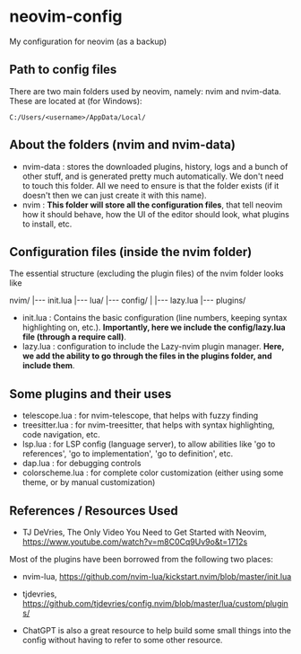 # neovim-config
My configuration for neovim (as a backup)

## Path to config files

There are two main folders used by neovim, namely: nvim and nvim-data. These are located at (for Windows):
```
C:/Users/<username>/AppData/Local/
```

## About the folders (nvim and nvim-data)

- nvim-data : stores the downloaded plugins, history, logs and a bunch of other stuff, and is generated pretty much automatically. We don't need to touch this folder. All we need to ensure is that the folder exists (if it doesn't then we can just create it with this name).
- nvim : **This folder will store all the configuration files**, that tell neovim how it should behave, how the UI of the editor should look, what plugins to install, etc.

## Configuration files (inside the nvim folder)

The essential structure (excluding the plugin files) of the nvim folder looks like

nvim/
|--- init.lua
|--- lua/
      |--- config/
      |       |--- lazy.lua
      |--- plugins/

- init.lua : Contains the basic configuration (line numbers, keeping syntax highlighting on, etc.). **Importantly, here we include the config/lazy.lua file (through a require call)**.
- lazy.lua : configuration to include the Lazy-nvim plugin manager. **Here, we add the ability to go through the files in the plugins folder, and include them**.

## Some plugins and their uses

- telescope.lua : for nvim-telescope, that helps with fuzzy finding
- treesitter.lua : for nvim-treesitter, that helps with syntax highlighting, code navigation, etc.
- lsp.lua : for LSP config (language server), to allow abilities like 'go to references', 'go to implementation', 'go to definition', etc.
- dap.lua : for debugging controls
- colorscheme.lua : for complete color customization (either using some theme, or by manual customization)

## References / Resources Used

- TJ DeVries, The Only Video You Need to Get Started with Neovim, https://www.youtube.com/watch?v=m8C0Cq9Uv9o&t=1712s

Most of the plugins have been borrowed from the following two places:
- nvim-lua, https://github.com/nvim-lua/kickstart.nvim/blob/master/init.lua
- tjdevries, https://github.com/tjdevries/config.nvim/blob/master/lua/custom/plugins/

- ChatGPT is also a great resource to help build some small things into the config without having to refer to some other resource.
